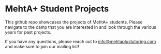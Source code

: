 # MehtA+ Student Projects

This github repo showcases the projects of MehtA+ students. Please navigate to the camp that you are interested in and look through the various years for past projects. 

If you have any questions, please reach out to info@mehtaplustutoring.com and make sure to join our mailing list!
